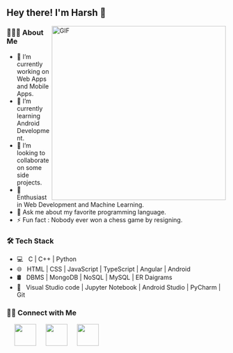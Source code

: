 <h2> Hey there! I'm Harsh 👋 </h2>
<img align="right" alt="GIF" src="https://user-images.githubusercontent.com/75268993/125508340-20eb6b55-570a-4ee4-8a16-7c5ed620162c.png" width="400"/>
<h3>👨🏻‍💻 About Me </h3>

- 🔭 I’m currently working on Web Apps and Mobile Apps.
- 🌱 I’m currently learning Android Development.
- 👯 I’m looking to collaborate on some side projects.
- 🌱 Enthusiast in Web Development and Machine Learning.
- 💬 Ask me about my favorite programming language.
- ⚡ Fun fact : Nobody ever won a chess game by resigning.

<h3>🛠 Tech Stack</h3>

- 💻 &nbsp; C  | C++ | Python    
- 🌐 &nbsp; HTML | CSS | JavaScript | TypeScript | Angular | Android
- 🛢 &nbsp; DBMS | MongoDB | NoSQL | MySQL | ER Daigrams
- 🔧 &nbsp; Visual Studio code | Jupyter Notebook | Android Studio | PyCharm | Git            



<h3>🤝🏻 Connect with Me </h3>
<p>
&emsp; <a href="https://www.linkedin.com/in/harsh-panchal-1a878014a/" target="_blank" rel="noopener noreferrer"><img src="https://img.icons8.com/plasticine/100/000000/linkedin.png" width="50" /></a>
&emsp; <a href="mailto:harsh5chal12345@gmail.com" target="_blank" rel="noopener noreferrer"><img src="https://img.icons8.com/plasticine/100/000000/gmail.png"  width="50" /></a>
&emsp; <a href="https://harsh5chal.github.io/" target="_blank" rel="noopener noreferrer"><img <img src="https://img.icons8.com/plasticine/100/000000/chrome.png" width="50" /></a>
</p>

